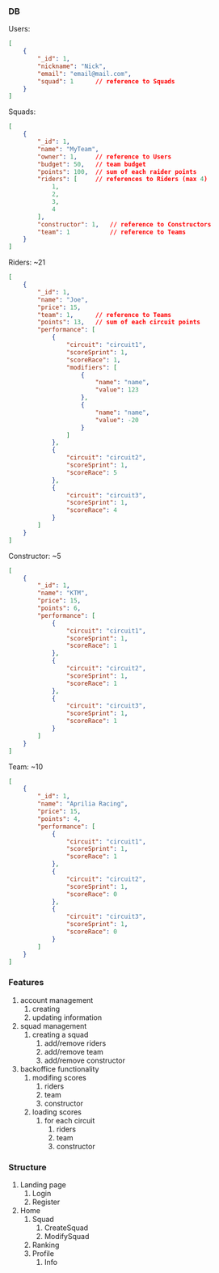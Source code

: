 ### DB
Users:
```json
[
    {
        "_id": 1,       
        "nickname": "Nick",
        "email": "email@mail.com",
        "squad": 1      // reference to Squads
    }
]
```

Squads:
```json
[
    {
        "_id": 1,
        "name": "MyTeam",
        "owner": 1,     // reference to Users
        "budget": 50,   // team budget
        "points": 100,  // sum of each raider points
        "riders": [     // references to Riders (max 4)
            1,
            2,
            3,
            4
        ],
        "constructor": 1,   // reference to Constructors
        "team": 1           // reference to Teams
    }
]
```

Riders: ~21
```json
[
    {
        "_id": 1,
        "name": "Joe",
        "price": 15,
        "team": 1,      // reference to Teams
        "points": 13,   // sum of each circuit points
        "performance": [
            {
                "circuit": "circuit1",
                "scoreSprint": 1,
                "scoreRace": 1, 
                "modifiers": [
                    {
                        "name": "name",
                        "value": 123
                    },
                    {
                        "name": "name",
                        "value": -20
                    }
                ]
            },
            {
                "circuit": "circuit2",
                "scoreSprint": 1,
                "scoreRace": 5
            },
            {
                "circuit": "circuit3",
                "scoreSprint": 1,
                "scoreRace": 4
            }
        ]
    }
]
```

Constructor: ~5
```json
[
    {
        "_id": 1,
        "name": "KTM",
        "price": 15,
        "points": 6,
        "performance": [
            {
                "circuit": "circuit1",
                "scoreSprint": 1,
                "scoreRace": 1
            },
            {
                "circuit": "circuit2",
                "scoreSprint": 1,
                "scoreRace": 1
            },
            {
                "circuit": "circuit3",
                "scoreSprint": 1,
                "scoreRace": 1
            }
        ]
    }
]
```

Team:   ~10
```json
[
    {
        "_id": 1,
        "name": "Aprilia Racing",
        "price": 15,
        "points": 4,
        "performance": [
            {
                "circuit": "circuit1",
                "scoreSprint": 1,
                "scoreRace": 1
            },
            {
                "circuit": "circuit2",
                "scoreSprint": 1,
                "scoreRace": 0
            },
            {
                "circuit": "circuit3",
                "scoreSprint": 1,
                "scoreRace": 0
            }
        ]
    }
]
```

### Features
1. account management
   1. creating
   2. updating information
2. squad management
   1. creating a squad
      1. add/remove riders
      2. add/remove team
      3. add/remove constructor
3. backoffice functionality
   1. modifing scores
      1. riders
      2. team 
      3. constructor
   2. loading scores
      1. for each circuit
         1. riders
         2. team
         3. constructor

### Structure
1. Landing page
   1. Login
   2. Register
2. Home
   1. Squad
      1. CreateSquad
      2. ModifySquad
   2. Ranking
   3. Profile
      1. Info